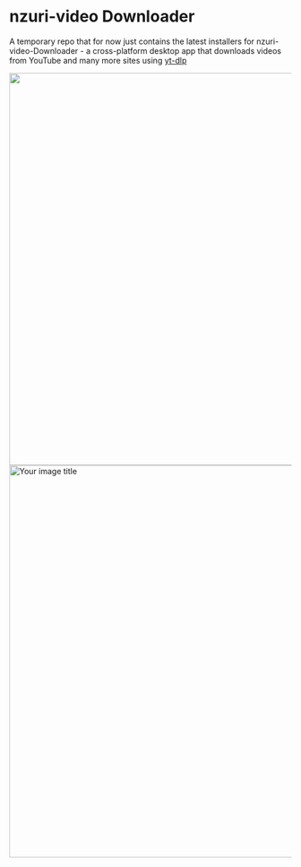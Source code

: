 # nzuri-video Downloader
A temporary repo that for now just contains the latest installers for nzuri-video-Downloader - a cross-platform desktop app that downloads videos from YouTube and many more sites using [yt-dlp](https://github.com/yt-dlp/yt-dlp)


<img src="https://raw.githubusercontent.com/hbtalha/zuri-video-Downloader_Temporary_Repo-Binaries/main/Screenshot_2.png" width="700"/>

<img src="https://raw.githubusercontent.com/hbtalha/zuri-video-Downloader_Temporary_Repo-Binaries/main/Screenshot_4.png" alt="Your image title" width="700"/>
